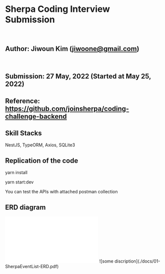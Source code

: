 # Sherpa Coding Interview Submission
&nbsp;
## Author: Jiwoun Kim (jiwoone@gmail.com)
&nbsp;
## Submission: 27 May, 2022 (Started at May 25, 2022)

## Reference: https://github.com/joinsherpa/coding-challenge-backend

## Skill Stacks
  NestJS, TypeORM, Axios, SQLite3


## Replication of the code
  yarn install

  yarn start:dev

  You can test the APIs with attached postman collection
  

## ERD diagram
<embed src="./docs/01-SherpaEventList-ERD.pdf" type="application/pdf">
![some discription](./docs/01-SherpaEventList-ERD.pdf)
